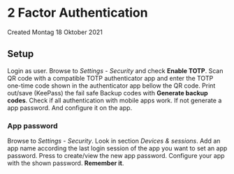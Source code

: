 # 2 Factor Authentication
Created Montag 18 Oktober 2021

Setup
-----
Login as user.
Browse to *Settings - Security* and check **Enable TOTP**.
Scan QR code with a compatible TOTP authenticator app and enter the TOTP one-time code shown in the authenticator app bellow the QR code.
Print out/save (KeePass) the fail safe Backup codes with **Generate backup codes**.
Check if all authentication with mobile apps work. If not generate a app password. And configure it on the app.

### App password
Browse to *Settings - Security*. Look in section *Devices & sessions*.
Add an app name according the last login session of the app you want to set an app password.
Press to create/view the new app password.
Configure your app with the shown password. **Remember it**.

